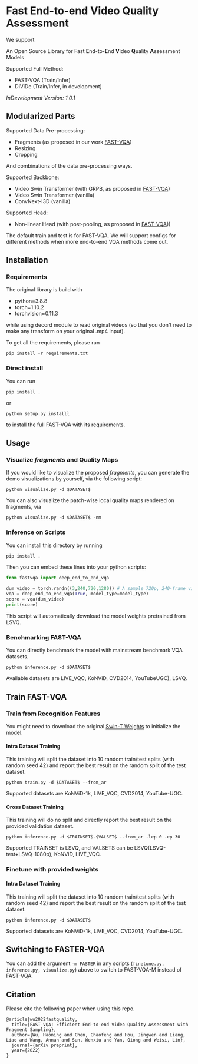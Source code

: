 # Fast End-to-end Video Quality Assessment

We support 

An Open Source Library for Fast **E**nd-to-**E**nd **V**ideo **Q**uality **A**ssessment Models

Supported Full Method:

- FAST-VQA (Train/Infer)
- DiViDe (Train/Infer, in development)

*InDevelopment Version: 1.0.1*

## Modularized Parts

Supported Data Pre-processing:

- Fragments (as proposed in our work [FAST-VQA](FAST_VQA_Paper.pdf))
- Resizing
- Cropping

And combinations of the data pre-processing ways.

Supported Backbone:

- Video Swin Transformer (with GRPB, as proposed in [FAST-VQA](FAST_VQA_Paper.pdf))
- Video Swin Transformer (vanilla)
- ConvNext-I3D (vanilla)

Supported Head:

- Non-linear Head (with post-pooling, as proposed in [FAST-VQA](FAST_VQA_Paper.pdf)))



The default train and test is for FAST-VQA. We will support configs for different methods when more end-to-end VQA methods come out.



## Installation

### Requirements

The original library is build with

- python=3.8.8
- torch=1.10.2
- torchvision=0.11.3

while using decord module to read original videos (so that you don't need to make any transform on your original .mp4 input).

To get all the requirements, please run

```shell
pip install -r requirements.txt
```

### Direct install

You can run

```shell
pip install .
```

or 

```shell
python setup.py installl
```

to install the full FAST-VQA with its requirements.

## Usage

### Visualize *fragments* and Quality Maps

If you would like to visualize the proposed *fragments*, you can generate the demo visualizations by yourself, via the following script:


```shell
python visualize.py -d $DATASET$ 
```

You can also visualize the patch-wise local quality maps rendered on fragments, via 

```shell
python visualize.py -d $DATASET$ -nm
```



### Inference on Scripts

You can install this directory by running

```shell
pip install .
```

Then you can embed these lines into your python scripts:

```python
from fastvqa import deep_end_to_end_vqa

dum_video = torch.randn((3,240,720,1280)) # A sample 720p, 240-frame video
vqa = deep_end_to_end_vqa(True, model_type=model_type)
score = vqa(dum_video)
print(score)
```

This script will automatically download the model weights pretrained from LSVQ.

### Benchmarking FAST-VQA

You can directly benchmark the model with mainstream benchmark VQA datasets.

```shell
python inference.py -d $DATASET$
```

Available datasets are LIVE_VQC, KoNViD, CVD2014, YouTubeUGC), LSVQ.



## Train FAST-VQA


### Train from Recognition Features

You might need to download the original [Swin-T Weights](https://github.com/SwinTransformer/storage/releases/download/v1.0.4/swin_tiny_patch244_window877_kinetics400_1k.pth) to initialize the model.


#### Intra Dataset Training

This training will split the dataset into 10 random train/test splits (with random seed 42) and report the best result on the random split of the test dataset. 

```shell
python train.py -d $DATASET$ --from_ar
```

Supported datasets are KoNViD-1k, LIVE_VQC, CVD2014, YouTube-UGC.

#### Cross Dataset Training

This training will do no split and directly report the best result on the provided validation dataset.

```shell
python inference.py -d $TRAINSET$-$VALSET$ --from_ar -lep 0 -ep 30
```

Supported TRAINSET is LSVQ, and VALSETS can be LSVQ(LSVQ-test+LSVQ-1080p), KoNViD, LIVE_VQC.


### Finetune with provided weights

#### Intra Dataset Training

This training will split the dataset into 10 random train/test splits (with random seed 42) and report the best result on the random split of the test dataset. 

```shell
python inference.py -d $DATASET$
```

Supported datasets are KoNViD-1k, LIVE_VQC, CVD2014, YouTube-UGC.

## Switching to FASTER-VQA

You can add the argument `-m FASTER` in any scripts (```finetune.py, inference.py, visualize.py```) above to switch to FAST-VQA-M instead of FAST-VQA.

## Citation

Please cite the following paper when using this repo.

```
@article{wu2022fastquality,
  title={FAST-VQA: Efficient End-to-end Video Quality Assessment with Fragment Sampling},
  author={Wu, Haoning and Chen, Chaofeng and Hou, Jingwen and Liang, Liao and Wang, Annan and Sun, Wenxiu and Yan, Qiong and Weisi, Lin},
  journal={arXiv preprint},
  year={2022}
}
```